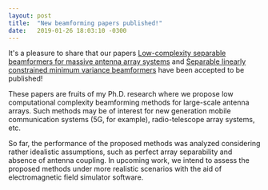 ```yaml
---
layout: post
title:  "New beamforming papers published!"
date:   2019-01-26 18:03:10 -0300
---
```


It's a pleasure to share that our papers [Low-complexity separable beamformers for massive antenna array systems](http://dx.doi.org/10.1049/iet-spr.2018.5115) and [Separable linearly constrained minimum variance beamformers](http://dx.doi.org/10.1016/j.sigpro.2018.12.010) have been accepted to be published! 

These papers are fruits of my Ph.D. research where we propose low computational complexity beamforming methods for large-scale antenna arrays. Such methods may be of interest for new generation mobile communication systems (5G, for example), radio-telescope array systems, etc. 

So far, the performance of the proposed methods was analyzed considering rather idealistic assumptions, such as perfect array separability and absence of antenna coupling. In upcoming work, we intend to assess the proposed methods under more realistic scenarios with the aid of electromagnetic field simulator software.